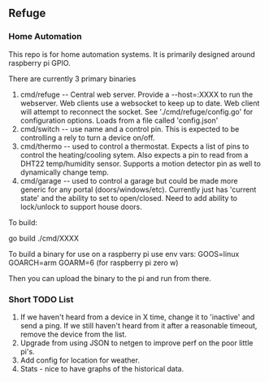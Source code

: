 ## Refuge
### Home Automation

This repo is for home automation systems. It is primarily designed around raspberry pi GPIO.


There are currently 3 primary binaries

1. cmd/refuge -- Central web server. Provide a --host=:XXXX to run the webserver. Web clients use a websocket to keep up to date. Web client will attempt to reconnect the socket. See './cmd/refuge/config.go' for configuration options. Loads from a file called 'config.json'
2. cmd/switch -- use name and a control pin. This is expected to be controlling a rely to turn a device on/off.
3. cmd/thermo -- used to control a thermostat. Expects a list of pins to control the heating/cooling sytem. Also expects a pin to read from a DHT22 temp/humidity sensor. Supports a motion detector pin as well to dynamically change temp.
4. cmd/garage -- used to control a garage but could be made more generic for any portal (doors/windows/etc). Currently just has 'current state' and the ability to set to open/closed. Need to add ability to lock/unlock to support house doors.

To build:

go build ./cmd/XXXX

To build a binary for use on a raspberry pi use env vars:
GOOS=linux
GOARCH=arm
GOARM=6 (for raspberry pi zero w)

Then you can upload the binary to the pi and run from there.

### Short TODO List
1. If we haven't heard from a device in X time, change it to 'inactive' and send a ping. If we still haven't heard from it after a reasonable timeout, remove the device from the list.
2. Upgrade from using JSON to netgen to improve perf on the poor little pi's.
3. Add config for location for weather.
4. Stats - nice to have graphs of the historical data.
